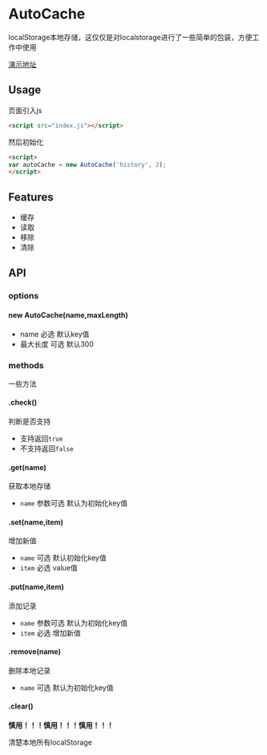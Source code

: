 # AutoCache

localStorage本地存储，这仅仅是对localstorage进行了一些简单的包装，方便工作中使用

[演示地址](https://dctxf.github.io/auto-cache/)

## Usage

页面引入js

```html
<script src="index.js"></script>
```

然后初始化

```html
<script>
var autoCache = new AutoCache('history', 2);
</script>
```


## Features

- 缓存
- 读取
- 移除
- 清除

## API

### options

#### new AutoCache(name,maxLength)

- name 必选 默认key值
- 最大长度 可选 默认300


### methods

一些方法

#### .check()

判断是否支持

- 支持返回`true`
- 不支持返回`false`

#### .get(name)

获取本地存储

- `name` 参数可选 默认为初始化key值

#### .set(name,item)

增加新值

- `name` 可选 默认初始化key值
- `item` 必选 value值

#### .put(name,item)

添加记录

- `name` 参数可选 默认为初始化key值
- `item` 必选 增加新值

#### .remove(name)

删除本地记录

- `name` 可选 默认为初始化key值

#### .clear()

**慎用！！！慎用！！！慎用！！！** 

清楚本地所有localStorage

